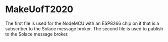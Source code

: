 # MakeUofT2020
The first file is used for the NodeMCU with an ESP8266 chip on it that is a subscriber to the Solace message broker.
The second file is used to publish to the Solace message broker.
